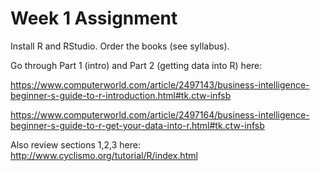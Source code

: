 # Week 1 Assignment

Install R and RStudio.
Order the books (see syllabus).


Go through Part 1 (intro) and Part 2 (getting data into R) here:

https://www.computerworld.com/article/2497143/business-intelligence-beginner-s-guide-to-r-introduction.html#tk.ctw-infsb

https://www.computerworld.com/article/2497164/business-intelligence-beginner-s-guide-to-r-get-your-data-into-r.html#tk.ctw-infsb

Also review sections 1,2,3 here:
http://www.cyclismo.org/tutorial/R/index.html
